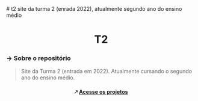 <capivara>
# t2
site da turma 2 (enrada 2022), atualmente segundo ano do ensino médio
</capivara>

<h1 align="center">
T2
</h1>

### → Sobre o repositório

> Site da Turma 2 (entrada em 2022). Atualmente cursando o segundo ano do ensino médio.

<h4 align="center"> 🡕 <a href="https://senacscs.github.io/t2/"> Acesse os projetos </a> </h4>
